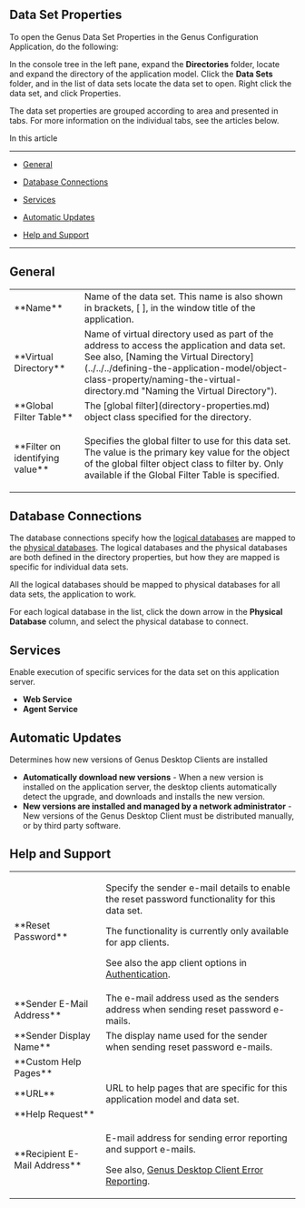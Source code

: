 ## Data Set Properties

To open the Genus Data Set Properties in the Genus Configuration Application, do the following:  

In the console tree in the left pane, expand the **Directories** folder, locate and expand the directory of the application model. Click the **Data Sets** folder, and in the list of data sets locate the data set to open. Right click the data set, and click Properties.  

The data set properties are grouped according to area and presented in tabs. For more information on the individual tabs, see the articles below.

In this article

* * *

*   [General](#general)

*   [Database Connections](#database-connections)

*   [Services](#services)

*   [Automatic Updates](#automatic-updates)

*   [Help and Support](#help-and-support)

* * *

## General

<table style="WIDTH: 100%">

<tbody>

<tr>

<td>**Name**</td>

<td>Name of the data set. This name is also shown in brackets, [ ], in the window title of the application.</td>

</tr>

<tr>

<td>**Virtual Directory**</td>

<td>Name of virtual directory used as part of the address to access the application and data set. See also, [Naming the Virtual Directory](../../../defining-the-application-model/object-class-property/naming-the-virtual-directory.md "Naming the Virtual Directory").</td>

</tr>

<tr>

<td>**Global Filter Table**</td>

<td>The [global filter](directory-properties.md) object class specified for the directory.</td>

</tr>

<tr>

<td>**Filter on identifying value**</td>

<td>

Specifies the global filter to use for this data set. The value is the primary key value for the object of the global filter object class to filter by. Only available if the Global Filter Table is specified.

</td>

</tr>

</tbody>

</table>

## Database Connections

The database connections specify how the [logical databases](directory-properties.md "Logical Databases") are mapped to the [physical databases](directory-properties.md "Physical Databases"). The logical databases and the physical databases are both defined in the directory properties, but how they are mapped is specific for individual data sets.

All the logical databases should be mapped to physical databases for all data sets, the application to work.

For each logical database in the list, click the down arrow in the **Physical Database** column, and select the physical database to connect.



## Services

Enable execution of specific services for the data set on this application server.

*   **Web Service**
*   ****Agent Service****



## Automatic Updates

Determines how new versions of Genus Desktop Clients are installed

*   **Automatically download new versions** - When a new version is installed on the application server, the desktop clients automatically detect the upgrade, and downloads and installs the new version.
*   **New versions are installed and managed by a network administrator** - New versions of the Genus Desktop Client must be distributed manually, or by third party software.



## Help and Support

<table style="WIDTH: 100%">

<tbody>

<tr>

<td>**Reset Password**</td>

<td>

Specify the sender e-mail details to enable the reset password functionality for this data set.

The functionality is currently only available for app clients.

See also the app client options in [Authentication](directory-properties.md "Authentication").

</td>

</tr>

<tr>

<td>**Sender E-Mail Address**</td>

<td>The e-mail address used as the senders address when sending reset password e-mails.</td>

</tr>

<tr>

<td>**Sender Display Name**</td>

<td>The display name used for the sender when sending reset password e-mails.</td>

</tr>

<tr>

<td>**Custom Help Pages**</td>

<td></td>

</tr>

<tr>

<td>**URL**</td>

<td>URL to help pages that are specific for this application model and data set.</td>

</tr>

<tr>

<td>**Help Request**</td>

<td></td>

</tr>

<tr>

<td>**Recipient E-Mail Address**</td>

<td>

E-mail address for sending error reporting and support e-mails.

See also, [Genus Desktop Client Error Reporting](../../../../users/getting-started/error-handling-and-support-mail/genus-desktop-client-error-reporting.md "Genus Desktop Client Error Reporting").

</td>

</tr>

</tbody>

</table>

